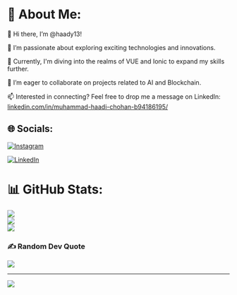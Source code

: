 # 💫 About Me:
👋 Hi there, I’m @haady13!

👀 I’m passionate about exploring exciting technologies and innovations.

🌱 Currently, I'm diving into the realms of VUE and Ionic to expand my skills further.

💼 I’m eager to collaborate on projects related to AI and Blockchain.

📫 Interested in connecting? Feel free to drop me a message on LinkedIn: [linkedin.com/in/muhammad-haadi-chohan-b94186195/](https://www.linkedin.com/in/muhammad-haadi-chohan-b94186195//)

## 🌐 Socials:
[![Instagram](https://img.shields.io/badge/Instagram-%23E4405F.svg?logo=Instagram&logoColor=white)](https://instagram.com/Ali._.shz._.07) 

[![LinkedIn](https://img.shields.io/badge/LinkedIn-%230077B5.svg?logo=linkedin&logoColor=white)](https://linkedin.com/in/https://www.linkedin.com/in/ali-safi2003?trk=contact-info) 

# 📊 GitHub Stats:
![](https://github-readme-stats.vercel.app/api?username=Ali1Safi&theme=radical&hide_border=false&include_all_commits=false&count_private=false)<br/>
![](https://github-readme-streak-stats.herokuapp.com/?user=Ali1Safi&theme=radical&hide_border=false)<br/>
![](https://github-readme-stats.vercel.app/api/top-langs/?username=Ali1Safi&theme=radical&hide_border=false&include_all_commits=false&count_private=false&layout=compact)

### ✍️ Random Dev Quote
![](https://quotes-github-readme.vercel.app/api?type=horizontal&theme=radical)

---
[![](https://visitcount.itsvg.in/api?id=Ali1Safi&icon=2&color=6)](https://visitcount.itsvg.in)

<!-- Proudly created with GPRM ( https://gprm.itsvg.in ) -->
